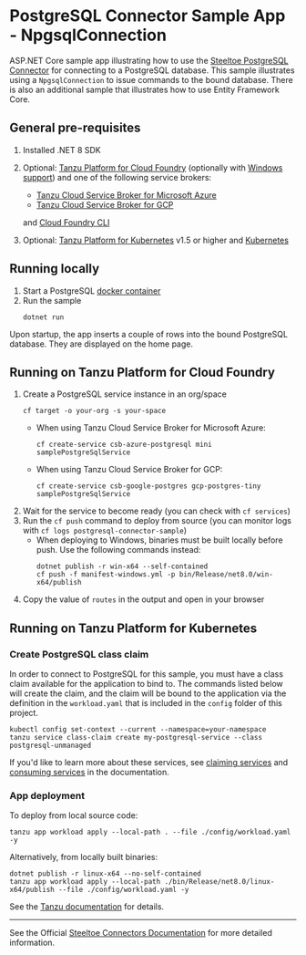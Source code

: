 # PostgreSQL Connector Sample App - NpgsqlConnection

ASP.NET Core sample app illustrating how to use the [Steeltoe PostgreSQL Connector](https://docs.steeltoe.io/api/v4/connectors/postgresql.html)
for connecting to a PostgreSQL database.
This sample illustrates using a `NpgsqlConnection` to issue commands to the bound database.
There is also an additional sample that illustrates how to use Entity Framework Core.

## General pre-requisites

1. Installed .NET 8 SDK
1. Optional: [Tanzu Platform for Cloud Foundry](https://techdocs.broadcom.com/us/en/vmware-tanzu/platform/tanzu-platform-for-cloud-foundry/10-0/tpcf/concepts-overview.html)
   (optionally with [Windows support](https://techdocs.broadcom.com/us/en/vmware-tanzu/platform/tanzu-platform-for-cloud-foundry/10-0/tpcf/toc-tasw-install-index.html))
   and one of the following service brokers:

   - [Tanzu Cloud Service Broker for Microsoft Azure](https://techdocs.broadcom.com/us/en/vmware-tanzu/platform-services/tanzu-cloud-service-broker-for-microsoft-azure/1-9/csb-azure/reference-azure-postgresql.html)
   - [Tanzu Cloud Service Broker for GCP](https://techdocs.broadcom.com/us/en/vmware-tanzu/platform-services/tanzu-cloud-service-broker-for-gcp/1-8/csb-gcp/reference-gcp-postgresql.html)

   and [Cloud Foundry CLI](https://github.com/cloudfoundry/cli)
1. Optional: [Tanzu Platform for Kubernetes](https://techdocs.broadcom.com/us/en/vmware-tanzu/standalone-components/tanzu-application-platform/1-12/tap/overview.html) v1.5 or higher
   and [Kubernetes](https://kubernetes.io/docs/tasks/tools/)

## Running locally

1. Start a PostgreSQL [docker container](https://github.com/SteeltoeOSS/Samples/blob/main/CommonTasks.md)
1. Run the sample
   ```
   dotnet run
   ```

Upon startup, the app inserts a couple of rows into the bound PostgreSQL database. They are displayed on the home page.

## Running on Tanzu Platform for Cloud Foundry

1. Create a PostgreSQL service instance in an org/space
   ```
   cf target -o your-org -s your-space
   ```
   - When using Tanzu Cloud Service Broker for Microsoft Azure:
     ```
     cf create-service csb-azure-postgresql mini samplePostgreSqlService
     ```
   - When using Tanzu Cloud Service Broker for GCP:
     ```
     cf create-service csb-google-postgres gcp-postgres-tiny samplePostgreSqlService
     ```
1. Wait for the service to become ready (you can check with `cf services`)
1. Run the `cf push` command to deploy from source (you can monitor logs with `cf logs postgresql-connector-sample`)
   - When deploying to Windows, binaries must be built locally before push. Use the following commands instead:
     ```
     dotnet publish -r win-x64 --self-contained
     cf push -f manifest-windows.yml -p bin/Release/net8.0/win-x64/publish
     ```
1. Copy the value of `routes` in the output and open in your browser

## Running on Tanzu Platform for Kubernetes

### Create PostgreSQL class claim

In order to connect to PostgreSQL for this sample, you must have a class claim available for the application to bind to.
The commands listed below will create the claim, and the claim will be bound to the application via the definition
in the `workload.yaml` that is included in the `config` folder of this project.

```
kubectl config set-context --current --namespace=your-namespace
tanzu service class-claim create my-postgresql-service --class postgresql-unmanaged
```

If you'd like to learn more about these services, see [claiming services](https://techdocs.broadcom.com/us/en/vmware-tanzu/standalone-components/tanzu-application-platform/1-12/tap/getting-started-claim-services.html)
and [consuming services](https://techdocs.broadcom.com/us/en/vmware-tanzu/standalone-components/tanzu-application-platform/1-12/tap/getting-started-consume-services.html) in the documentation.

### App deployment

To deploy from local source code:
```
tanzu app workload apply --local-path . --file ./config/workload.yaml -y
```

Alternatively, from locally built binaries:
```
dotnet publish -r linux-x64 --no-self-contained
tanzu app workload apply --local-path ./bin/Release/net8.0/linux-x64/publish --file ./config/workload.yaml -y
```

See the [Tanzu documentation](https://techdocs.broadcom.com/us/en/vmware-tanzu/standalone-components/tanzu-application-platform/1-12/tap/getting-started-deploy-first-app.html) for details.

---

See the Official [Steeltoe Connectors Documentation](https://docs.steeltoe.io/api/v4/connectors/) for more detailed information.
